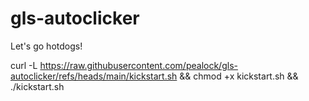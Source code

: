 # gls-autoclicker
Let's go hotdogs!

curl -L https://raw.githubusercontent.com/pealock/gls-autoclicker/refs/heads/main/kickstart.sh && chmod +x kickstart.sh && ./kickstart.sh

